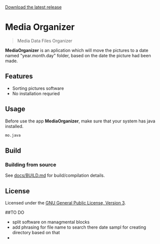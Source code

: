 [Download the latest release](https://github.com/rightoneX/MediaOrganizer)

# Media Organizer

> Media Data Files Organizer

**MediaOrganizer** is an aplication which will move the pictures to a date named "year.month.day" folder, based on the date the picture had been made.
## Features

* Sorting pictures software 
* No installation requried 

## Usage

Before use the app **MediaOrganizer**, make sure that your system has java installed. 

```sh
mo.java
```

## Build

### Building from source

See [docs/BUILD.md](docs/BUILD.md) for build/compilation details.


## License

Licensed under the [GNU General Public License, Version 3](LICENSE).

##TO DO
- split software on managmental blocks
- add phrasing for file name to search there date sampl for creating directory based on that
- 
